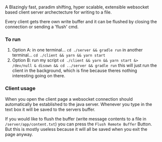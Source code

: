 A Blazingly fast, paradim shifting, hyper scalable, extensible websocket based client server archectecture for writing to a file.

Every client gets there own write buffer and it can be flushed by closing the connection or sending a 'flush' cmd.

### To run

1. Option A:
in one terminal...
   ```cd ./server && gradle run```
   in another terminal...
   ```cd ./client && yarn && yarn start```
2. Option B:
    run my script
    ```cd ./client && yarn && yarn start &> /dev/null & disown && cd ../server && gradle run```
    this will just run the client in the background, which is fine because theres nothing interesting going on there.

### Client usage
When you open the client page a websocket connection should automatically be established to the java server. Whenever you type in the text box it will be saved to the servers buffer.

If you would like to flush the buffer (write message contents to a file in ```/server/app/content.txt```) you can press the ```Flush Remote Buffer``` Button. But this is mostly useless because it will all be saved when you exit the page anyway.
